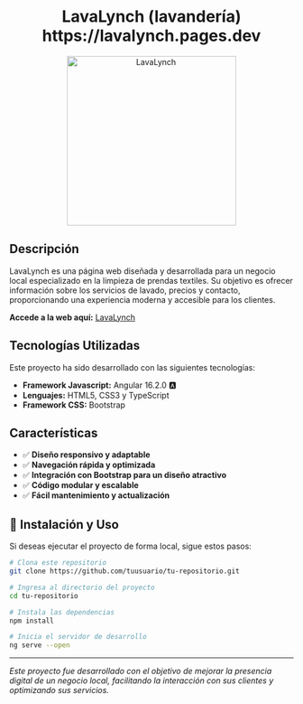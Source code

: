 <div align="center">
  <h1>LavaLynch (lavandería) <br> https://lavalynch.pages.dev </h1>
  <img src="https://github.com/Guido-Romano/lavalynch-rework/blob/main/src/assets/logo.svg" alt="LavaLynch" width="300">
</div>

##  Descripción

LavaLynch es una página web diseñada y desarrollada para un negocio local especializado en la limpieza de prendas textiles. Su objetivo es ofrecer información sobre los servicios de lavado, precios y contacto, proporcionando una experiencia moderna y accesible para los clientes.

**Accede a la web aquí:** [LavaLynch](https://lavalynch.pages.dev/)

##  Tecnologías Utilizadas

Este proyecto ha sido desarrollado con las siguientes tecnologías:

- **Framework Javascript:** Angular 16.2.0 🅰️
- **Lenguajes:** HTML5, CSS3 y TypeScript 
- **Framework CSS:** Bootstrap 

## Características

- ✅ **Diseño responsivo y adaptable**  
- ✅ **Navegación rápida y optimizada**  
- ✅ **Integración con Bootstrap para un diseño atractivo**  
- ✅ **Código modular y escalable**  
- ✅ **Fácil mantenimiento y actualización**   

## 📂 Instalación y Uso

Si deseas ejecutar el proyecto de forma local, sigue estos pasos:

```bash
# Clona este repositorio
git clone https://github.com/tuusuario/tu-repositorio.git

# Ingresa al directorio del proyecto
cd tu-repositorio

# Instala las dependencias
npm install

# Inicia el servidor de desarrollo
ng serve --open
```

---
 *Este proyecto fue desarrollado con el objetivo de mejorar la presencia digital de un negocio local, facilitando la interacción con sus clientes y optimizando sus servicios.*
